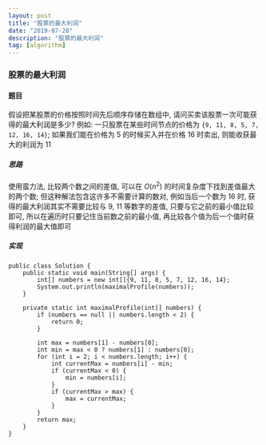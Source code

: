 ```yaml
---
layout: post
title: "股票的最大利润"
date: "2019-07-28"
description: "股票的最大利润"
tag: [algorithm]
---
```


### 股票的最大利润

#### 题目
假设把某股票的价格按照时间先后顺序存储在数组中, 请问买卖该股票一次可能获得的最大利润是多少? 例如: 一只股票在某些时间节点的价格为 `{9, 11, 8, 5, 7, 12, 16, 14}`; 如果我们能在价格为 5 的时候买入并在价格 16 时卖出, 则能收获最大的利润为 11

##### 思路
使用蛮力法, 比较两个数之间的差值, 可以在 $O(n^2)$ 的时间复杂度下找到差值最大的两个数; 但这种解法包含这许多不需要计算的数对, 例如当后一个数为 16 时, 获得的最大利润其实不需要比较与 9, 11 等数字的差值, 只要与它之前的最小值比较即可, 所以在遍历时只要记住当前数之前的最小值, 再比较各个值为后一个值时获得利润的最大值即可

##### 实现
```
public class Solution {
    public static void main(String[] args) {
        int[] numbers = new int[]{9, 11, 8, 5, 7, 12, 16, 14};
        System.out.println(maximalProfile(numbers));
    }

    private static int maximalProfile(int[] numbers) {
        if (numbers == null || numbers.length < 2) {
            return 0;
        }

        int max = numbers[1] - numbers[0];
        int min = max < 0 ? numbers[1] : numbers[0];
        for (int i = 2; i < numbers.length; i++) {
            int currentMax = numbers[i] - min;
            if (currentMax < 0) {
                min = numbers[i];
            }
            if (currentMax > max) {
                max = currentMax;
            }
        }
        return max;
    }
}
```

